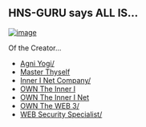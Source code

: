 ## HNS-GURU says ALL IS...

[![image](https://user-images.githubusercontent.com/37987346/101999396-a37e4380-3caa-11eb-8cc6-e61fb53c7855.png)](http://shapereality.innerinetcompany.hns.to/)

Of the Creator...

- [Agni Yogi/](http://agniyoga.org/ay_en/Aum.php/)
- [Master Thyself](http://innerinetcompany.masterthyself/) 
- [Inner I Net Company/](http://innerinetcompany.carrd.co/)
- [OWN The Inner I](http://youareguru.owntheinneri/)
- [OWN The Inner I Net](http://youareguru.owntheinnerinet/)
- [OWN The WEB 3/](http://official.owntheweb3/)
- [WEB Security Specialist/](http://admin.websecurityspecialist/)
